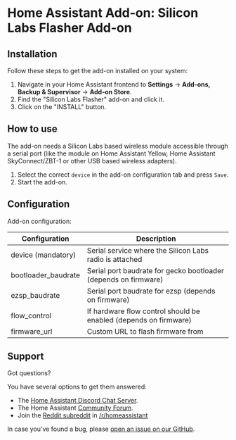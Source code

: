 # Home Assistant Add-on: Silicon Labs Flasher Add-on

## Installation

Follow these steps to get the add-on installed on your system:

1. Navigate in your Home Assistant frontend to **Settings** -> **Add-ons, Backup & Supervisor** -> **Add-on Store**.
2. Find the "Silicon Labs Flasher" add-on and click it.
3. Click on the "INSTALL" button.

## How to use

The add-on needs a Silicon Labs based wireless module accessible through a
serial port (like the module on Home Assistant Yellow, Home Assistant
SkyConnect/ZBT-1 or other USB based wireless adapters).

1. Select the correct `device` in the add-on configuration tab and press `Save`.
2. Start the add-on.

## Configuration

Add-on configuration:

| Configuration       | Description                                            |
|---------------------|--------------------------------------------------------|
| device (mandatory)  | Serial service where the Silicon Labs radio is attached |
| bootloader_baudrate | Serial port baudrate for gecko bootloader (depends on firmware)   |
| ezsp_baudrate       | Serial port baudrate for ezsp (depends on firmware)   |
| flow_control        | If hardware flow control should be enabled (depends on firmware) |
| firmware_url        | Custom URL to flash firmware from                      |

## Support

Got questions?

You have several options to get them answered:

- The [Home Assistant Discord Chat Server][discord].
- The Home Assistant [Community Forum][forum].
- Join the [Reddit subreddit][reddit] in [/r/homeassistant][reddit]

In case you've found a bug, please [open an issue on our GitHub][issue].

[discord]: https://discord.gg/c5DvZ4e
[forum]: https://community.home-assistant.io
[reddit]: https://reddit.com/r/homeassistant
[issue]: https://github.com/home-assistant/addons/issues
